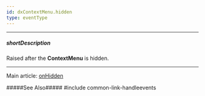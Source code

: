```yaml
---
id: dxContextMenu.hidden
type: eventType
---
```

---
##### shortDescription
Raised after the **ContextMenu** is hidden.

---
Main article: [onHidden](/api-reference/10%20UI%20Widgets/dxContextMenu/1%20Configuration/onHidden.md '/Documentation/ApiReference/UI_Components/dxContextMenu/Configuration/#onHidden')

#####See Also#####
#include common-link-handleevents